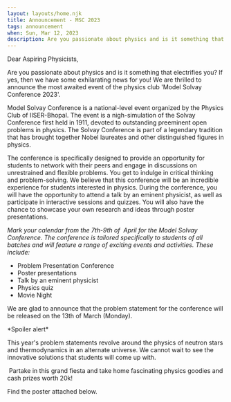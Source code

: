 ```yaml
---
layout: layouts/home.njk
title: Announcement - MSC 2023
tags: announcement
when: Sun, Mar 12, 2023
description: Are you passionate about physics and is it something that electrifies you? If yes, then we have some exhilarating news for you! We are thrilled to announce the most awaited event of the physics club 'Model Solvay Conference 2023'.
---
```


Dear Aspiring Physicists, 

Are you passionate about physics and is it something that electrifies you? If yes, then we have some exhilarating news for you! We are thrilled to announce the most awaited event of the physics club 'Model Solvay Conference 2023'.

Model Solvay Conference is a national-level event organized by the Physics Club of IISER-Bhopal. The event is a nigh-simulation of the Solvay Conference first held in 1911, devoted to outstanding preeminent open problems in physics. The Solvay Conference is part of a legendary tradition that has brought together Nobel laureates and other distinguished figures in physics.

The conference is specifically designed to provide an opportunity for students to network with their peers and engage in discussions on unrestrained and flexible problems. You get to indulge in critical thinking and problem-solving. We believe that this conference will be an incredible experience for students interested in physics. During the conference, you will have the opportunity to attend a talk by an eminent physicist, as well as participate in interactive sessions and quizzes. You will also have the chance to showcase your own research and ideas through poster presentations.

_Mark your calendar from the 7th-9th of  April for the Model Solvay Conference. The conference is tailored specifically to students of all batches and will feature a range of exciting events and activities. These include:_

* Problem Presentation Conference 
* Poster presentations
* Talk by an eminent physicist
* Physics quiz
* Movie Night

We are glad to announce that the problem statement for the conference will be released on the 13th of March (Monday). 

\*Spoiler alert\* 

This year's problem statements revolve around the physics of neutron stars and thermodynamics in an alternate universe. We cannot wait to see the innovative solutions that students will come up with.

 Partake in this grand fiesta and take home fascinating physics goodies and cash prizes worth 20k!

Find the poster attached below.